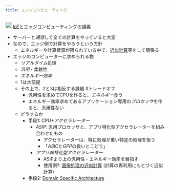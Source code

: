 ```yaml
---
title: エッジコンピューティング
---
```


<img src='https://scrapbox.io/api/pages/blu3mo-public/情報科学の達人/icon' alt='情報科学の達人.icon' height="19.5"/> [IoT](IoT.md)とエッジコンピューティングの講義

* サーバーと*通信*して全ての計算をやっていると大変
* なので、エッジ側で計算をやろうという方針
  * エネルギーや計算資源が限られている中で、[近似計算](%E8%BF%91%E4%BC%BC%E8%A8%88%E7%AE%97.md)等をして頑張る
* エッジのコンピューターに求められる物
  * *リアルタイム*処理
  * *汎用*・柔軟性
  * *エネルギー効率*
  * 1は大前提
  * その上で、2と3は相反する課題 #トレードオフ
    * 汎用性を求めてCPUを作ると、*エネルギー*食う
    * エネルギー効率求めてあるアプリケーション専用の*プロセッサ*を作ると、汎用性ない
  * どうするか
    * 手段1: CPU+*アクセラレーター*
      * *ASIP*: 汎用プロセッサと、アプリ特化型アクセラレーターを組み合わせたもの
        * アクセラレーターは、特に処理が重い特定の処理を担う
        * 「*ASIC*と*GPP*の良いとこどり」
      * *アプリ非特化型アクセラレーター*
        * ASIPより上の汎用性・エネルギー効率を目指す
        * 使用例?: [画像処理の近似計算](%E7%94%BB%E5%83%8F%E5%87%A6%E7%90%86%E3%81%AE%E8%BF%91%E4%BC%BC%E8%A8%88%E7%AE%97.md) (計算の再利用にもとづく近似計算)
    * 手段2: [Domain Specific Architecture](Domain%20Specific%20Architecture.md)
